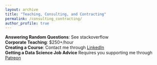 ```yaml
---
layout: archive
title: "Teaching, Consulting, and Contracting"
permalink: /consulting_contracting/
author_profile: true
---
```



<b>Answering Random Questions</b>:  See stackoverflow<br>
<b>Corporate Teaching</b>:  \$250+/hour <br>
<b>Creating a Course</b>: Contact me through <a href='https://www.linkedin.com/in/michaelgalarnyk/'>LinkedIn</a> <br>
<b>Getting a Data Science Job Advice</b> Requires you supporting me through <a href='https://www.linkedin.com/in/michaelgalarnyk/'>Patreon</a> <br>